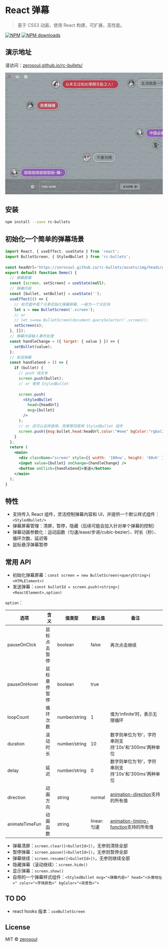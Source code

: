 # React 弹幕

> 基于 CSS3 动画，使用 React 构建，可扩展，高性能。

[![NPM](https://img.shields.io/npm/v/rc-bullets.svg)](https://www.npmjs.com/package/rc-bullets) [![NPM downloads](https://img.shields.io/npm/dm/rc-bullets.svg)](http://npmjs.com/package/rc-bullets)

## 演示地址

请访问：[zerosoul.github.io/rc-bullets/](https://zerosoul.github.io/rc-bullets/)

![demo gif](demo.gif)

## 安装

```bash
npm install --save rc-bullets
```

## 初始化一个简单的弹幕场景

```jsx
import React, { useEffect, useState } from 'react';
import BulletScreen, { StyledBullet } from 'rc-bullets';

const headUrl='https://zerosoul.github.io/rc-bullets/assets/img/heads/girl.jpg';
export default function Demo() {
  // 弹幕屏幕
  const [screen, setScreen] = useState(null);
  // 弹幕内容
  const [bullet, setBullet] = useState('');
  useEffect(() => {
    // 给页面中某个元素初始化弹幕屏幕，一般为一个大区块
    let s = new BulletScreen('.screen');
    // or
    // let s=new BulletScreen(document.querySelector('.screen));
    setScreen(s);
  }, []);
  // 弹幕内容输入事件处理
  const handleChange = ({ target: { value } }) => {
    setBullet(value);
  };
  // 发送弹幕
  const handleSend = () => {
    if (bullet) {
      // push 纯文本
      screen.push(bullet);
      // or 使用 StyledBullet

      screen.push(
        <StyledBullet
          head={headUrl}
          msg={bullet}
        />
      );
      // or 还可以这样使用，效果等同使用 StyledBullet 组件
      screen.push({msg:bullet,head:headUrl,color:"#eee" bgColor:"rgba(2,2,2,.3)"})
    }
  };
  return (
    <main>
      <div className="screen" style={{ width: '100vw', height: '80vh' }}></div>
      <input value={bullet} onChange={handleChange} />
      <button onClick={handleSend}>发送</button>
    </main>
  );
}
```

## 特性

- 支持传入 React 组件，灵活控制弹幕内容和 UI，并提供一个默认样式组件：`<StyledBullet/>`
- 弹幕屏幕管理：清屏，暂停，隐藏（后续可能会加入针对单个弹幕的控制）
- 弹幕动画参数化：运动函数（匀速/ease/步进/cubic-bezier）、时长（秒）、循环次数、延迟等
- 鼠标悬浮弹幕暂停

## 常用 API

- 初始化弹幕屏幕：`const screen = new BulletScreen(<queryString>|<HTMLElement>)`
- 发送弹幕：`const bulletId = screen.push(<string>|<ReactElement>,option)`

`option`：

| 选项           | 含义         | 值类型        | 默认值      | 备注                                                                                                                |
| -------------- | ------------ | ------------- | ----------- | ------------------------------------------------------------------------------------------------------------------- |
| pauseOnClick   | 鼠标点击暂停 | boolean       | false       | 再次点击继续                                                                                                        |
| pauseOnHover   | 鼠标悬停暂停 | boolean       | true        |                                                                                                                     |
| loopCount      | 循环次数     | number/string | 1           | 值为‘infinite’时，表示无限循环                                                                                      |
| duration       | 滚动时长     | number/string | 10          | 数字则单位为‘秒’，字符串则支持'10s'和'300ms'两种单位                                                                |
| delay          | 延迟         | number/string | 0           | 数字则单位为‘秒’，字符串则支持'10s'和'300ms'两种单位                                                                | [animation-delay](https://developer.mozilla.org/en-US/docs/Web/CSS/animation-delay)支持的所有值 |
| direction      | 动画方向     | string        | normal      | [animation-direction](https://developer.mozilla.org/en-US/docs/Web/CSS/animation-direction)支持的所有值             |
| animateTimeFun | 动画函数     | string        | linear:匀速 | [animation-timing-function](https://developer.mozilla.org/en-US/docs/Web/CSS/animation-timing-function)支持的所有值 |

- 弹幕清屏：`screen.clear([<bulletId>])`，无参则清除全部
- 暂停弹幕：`screen.pause([<bulletId>])`，无参则暂停全部
- 弹幕继续：`screen.resume([<bulletId>])`，无参则继续全部
- 隐藏弹幕（滚动继续）：`screen.hide()`
- 显示弹幕：`screen.show()`
- 自带的一个弹幕样式组件：`<StyledBullet msg="<弹幕内容>" head="<头像地址>" color="<字体颜色>" bgColor="<背景色>">`

## TO DO

- react hooks 版本：`useBulletScreen`

## License

MIT © [zerosoul](https://github.com/zerosoul)
